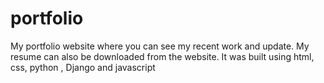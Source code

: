 # portfolio
My portfolio website where you can see my recent work and update. My resume can also be downloaded from the website. It was built using html, css, python , Django and javascript  
